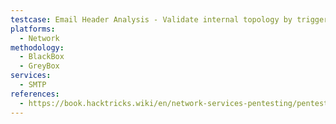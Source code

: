```yaml
---
testcase: Email Header Analysis - Validate internal topology by triggering NDN responses and examining returned headers for internal hostnames and AV tags
platforms: 
  - Network
methodology: 
  - BlackBox
  - GreyBox
services:
  - SMTP
references:
  - https://book.hacktricks.wiki/en/network-services-pentesting/pentesting-smtp/index.html
---
```

